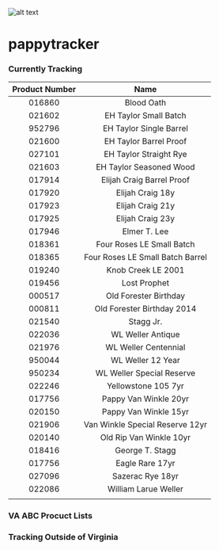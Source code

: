 ![alt text](https://thecasks.files.wordpress.com/2014/10/2014-btac-banner.jpg "BTAC")

# pappytracker

### Currently Tracking  
| Product Number  | Name          | 
| :--------------:|:-------------:|
|016860|Blood Oath|
|021602|EH Taylor Small Batch|
|952796|EH Taylor Single Barrel|
|021600|EH Taylor Barrel Proof|
|027101|EH Taylor Straight Rye|
|021603|EH Taylor Seasoned Wood|
|017914|Elijah Craig Barrel Proof|
|017920|Elijah Craig 18y|
|017923|Elijah Craig 21y|
|017925|Elijah Craig 23y|
|017946|Elmer T. Lee|
|018361|Four Roses LE Small Batch|
|018365|Four Roses LE Small Batch Barrel|
|019240|Knob Creek LE 2001|
|019456|Lost Prophet|
|000517|Old Forester Birthday|
|000811|Old Forester Birthday 2014|
|021540|Stagg Jr.|
|022036|WL Weller Antique|
|021976|WL Weller Centennial|
|950044|WL Weller 12 Year|
|950234|WL Weller Special Reserve|
|022246|Yellowstone 105 7yr|
|017756|Pappy Van Winkle 20yr|
|020150|Pappy Van Winkle 15yr|
|021906|Van Winkle Special Reserve 12yr|
|020140|Old Rip Van Winkle 10yr|
|018416|George T. Stagg|
|017756|Eagle Rare 17yr|
|027096|Sazerac Rye 18yr|
|022086|William Larue Weller|
|||

### VA ABC Procuct Lists

### Tracking Outside of Virginia
